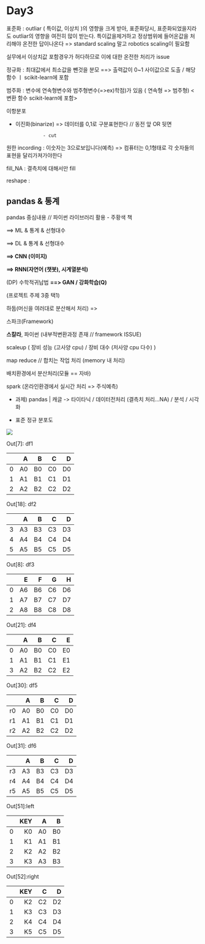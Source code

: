 # Day3

표준화 : outliar ( 특이값, 이상치 )의 영향을 크게 받아, 표준화당시, 표준화되었을지라도 outliar의 영향을 여전히 많이 받는다. 특이값을제거하고 정상범위에 들어온값을 처리해야 온전한 답이나온다 =>  standard scaling 말고 robotics scaling이 필요함 

실무에서 이상치값 포함경우가 허다하므로 이에 대한 온전한 처리가 issue



정규화 : 최대값에서 최소값을 뺀것을 분모 ==> 출력값이 0~1 사이값으로 도출 / 해당 함수 ㅣ scikit-learn에 포함



범주화 : 변수에 연속형변수와 범주형변수(=>ex)학점)가 있음 ( 연속형 => 범주형) <변환 함수 scikit-learn에 포함>



이항분포 

- 이진화(binarize) => 데이터를 0,1로 구분표현한다 // 동전 앞 OR 뒷면 

				- cut 



원한 incording : 이숫자는 3으로보입니다(예측) => 컴퓨터는 0,1형태로 각 숫자들의 표현을 달리가져가야한다



fill_NA : 결측치에 대해서만 fill

reshape : 



## pandas & 통계

pandas 중심내용 // 파이썬 라이브러리 활용 - 주황색 책

==> ML & 통계 & 선형대수

==> DL & 통계 & 선형대수

**==> CNN (이미지)**

**==> RNN(자연어 (챗봇), 시계열분석)**

(DP) 수학적귀납법 **==> GAN / 강화학습(Q)**

(프로젝트 주제 3중 택1)



하둡(머신을 여러대로 분산해서 처리) => 

스파크(Framework)

**스칼라**, 파이썬 (내부적변환과정 존재 // framework ISSUE)

scaleup ( 장비 성능 (고사양 cpu) / 장비 대수 (저사양 cpu 다수) )

map reduce // 합치는 작업 처리 (memory 내 처리)

배치환경에서 분산처리(모듈 == 자바)

spark (온라인환경에서 실시간 처리 => 주식예측)

* 과제) pandas | 캐글 -> 타이타닉 / 데이터전처리 (결측치 처리...NA) / 분석 / 시각화 



- 표준 정규 분포도

![](C:\Users\user\Desktop\캡처\ctsdis8.jpg)



Out[7]: df1

|      |    A |    B |    C |    D |
| :--- | ---: | ---: | ---: | ---: |
| 0    |   A0 |   B0 |   C0 |   D0 |
| 1    |   A1 |   B1 |   C1 |   D1 |
| 2    |   A2 |   B2 |   C2 |   D2 |



Out[18]: df2

|      |    A |    B |    C |    D |
| :--- | ---: | ---: | ---: | ---: |
| 3    |   A3 |   B3 |   C3 |   D3 |
| 4    |   A4 |   B4 |   C4 |   D4 |
| 5    |   A5 |   B5 |   C5 |   D5 |

Out[8]: df3

|      |    E |    F |    G |    H |
| :--- | ---: | ---: | ---: | ---: |
| 0    |   A6 |   B6 |   C6 |   D6 |
| 1    |   A7 |   B7 |   C7 |   D7 |
| 2    |   A8 |   B8 |   C8 |   D8 |

Out[21]: df4

|      |    A |    B |    C |    E |
| :--- | ---: | ---: | ---: | ---: |
| 0    |   A0 |   B0 |   C0 |   E0 |
| 1    |   A1 |   B1 |   C1 |   E1 |
| 3    |   A2 |   B2 |   C2 |   E2 |

Out[30]: df5

|      |    A |    B |    C |    D |
| :--- | ---: | ---: | ---: | ---: |
| r0   |   A0 |   B0 |   C0 |   D0 |
| r1   |   A1 |   B1 |   C1 |   D1 |
| r2   |   A2 |   B2 |   C2 |   D2 |

Out[31]: df6

|      |    A |    B |    C |    D |
| :--- | ---: | ---: | ---: | ---: |
| r3   |   A3 |   B3 |   C3 |   D3 |
| r4   |   A4 |   B4 |   C4 |   D4 |
| r5   |   A5 |   B5 |   C5 |   D5 |

Out[51]:left

|      |  KEY |    A |    B |
| :--- | ---: | ---: | ---: |
| 0    |   K0 |   A0 |   B0 |
| 1    |   K1 |   A1 |   B1 |
| 2    |   K2 |   A2 |   B2 |
| 3    |   K3 |   A3 |   B3 |

Out[52]:right

|      |  KEY |    C |    D |
| :--- | ---: | ---: | ---: |
| 0    |   K2 |   C2 |   D2 |
| 1    |   K3 |   C3 |   D3 |
| 2    |   K4 |   C4 |   D4 |
| 3    |   K5 |   C5 |   D5 |